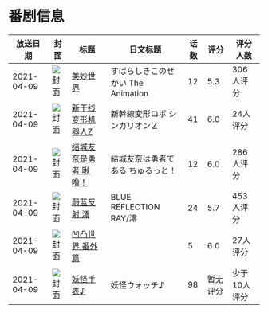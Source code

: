 # 番剧信息

|放送日期|封面|标题|日文标题|话数|评分|评分人数|
|---|---|---|---|---|---|---|
|2021-04-09|![封面](https://lain.bgm.tv/pic/cover/c/8d/e4/309300_u8WyI.jpg)|[美妙世界](https://bangumi.tv/subject/309300)|すばらしきこのせかい The Animation|12|5.3|306人评分|
|2021-04-09|![封面](https://lain.bgm.tv/pic/cover/c/99/4a/325638_e73HK.jpg)|[新干线变形机器人Z](https://bangumi.tv/subject/325638)|新幹線変形ロボ シンカリオンＺ|41|6.0|24人评分|
|2021-04-09|![封面](https://lain.bgm.tv/pic/cover/c/d7/7a/326644_LiW1L.jpg)|[结城友奈是勇者 啾噜！](https://bangumi.tv/subject/326644)|結城友奈は勇者である ちゅるっと！|12|6.0|286人评分|
|2021-04-09|![封面](https://lain.bgm.tv/pic/cover/c/52/22/328032_6wc6M.jpg)|[蔚蓝反射 澪](https://bangumi.tv/subject/328032)|BLUE REFLECTION RAY/澪|24|5.7|453人评分|
|2021-04-09|![封面](https://lain.bgm.tv/pic/cover/c/19/92/331100_7J5Y7.jpg)|[凹凸世界 番外篇](https://bangumi.tv/subject/331100)||5|6.0|27人评分|
|2021-04-09|![封面](https://lain.bgm.tv/pic/cover/c/c9/ea/333033_WW7yB.jpg)|[妖怪手表♪](https://bangumi.tv/subject/333033)|妖怪ウォッチ♪|98|暂无评分|少于10人评分|

